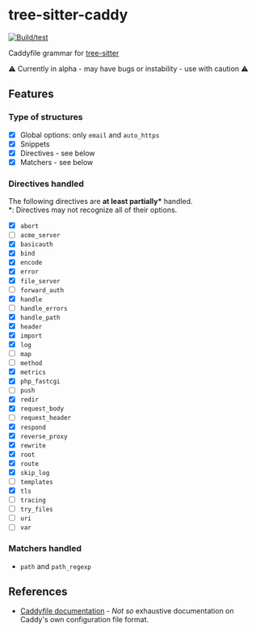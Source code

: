 # tree-sitter-caddy

[![Build/test](https://github.com/Samonitari/tree-sitter-caddy/actions/workflows/ci.yml/badge.svg)](https://github.com/Samonitari/tree-sitter-caddy/actions/workflows/ci.yml)

Caddyfile grammar for [tree-sitter](https://github.com/caddyserver/caddy)

:warning: Currently in alpha - may have bugs or instability - use with caution :warning:

## Features

### Type of structures

- [x] Global options: only `email` and `auto_https` 
- [x] Snippets
- [x] Directives - see below
- [x] Matchers - see below

### Directives handled

The following directives are **at least partially\*** handled.  
\*: Directives may not recognize all of their options.

- [x] `abort`
- [ ] `acme_server`
- [x] `basicauth`
- [x] `bind`
- [x] `encode`
- [x] `error`
- [x] `file_server`
- [ ] `forward_auth`
- [x] `handle`
- [ ] `handle_errors`
- [x] `handle_path`
- [x] `header`
- [x] `import`
- [x] `log`
- [ ] `map`
- [ ] `method`
- [x] `metrics`
- [x] `php_fastcgi`
- [ ] `push`
- [x] `redir`
- [x] `request_body`
- [ ] `request_header`
- [x] `respond`
- [x] `reverse_proxy`
- [x] `rewrite`
- [x] `root`
- [x] `route`
- [x] `skip_log`
- [ ] `templates`
- [x] `tls`
- [ ] `tracing`
- [ ] `try_files`
- [ ] `uri`
- [ ] `var`

### Matchers handled

- `path` and `path_regexp`

## References

* [Caddyfile documentation](https://caddyserver.com/docs/caddyfile) - *Not so* exhaustive documentation on Caddy's own configuration file format.
